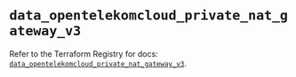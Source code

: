 # `data_opentelekomcloud_private_nat_gateway_v3`

Refer to the Terraform Registry for docs: [`data_opentelekomcloud_private_nat_gateway_v3`](https://registry.terraform.io/providers/opentelekomcloud/opentelekomcloud/1.36.50/docs/data-sources/private_nat_gateway_v3).
